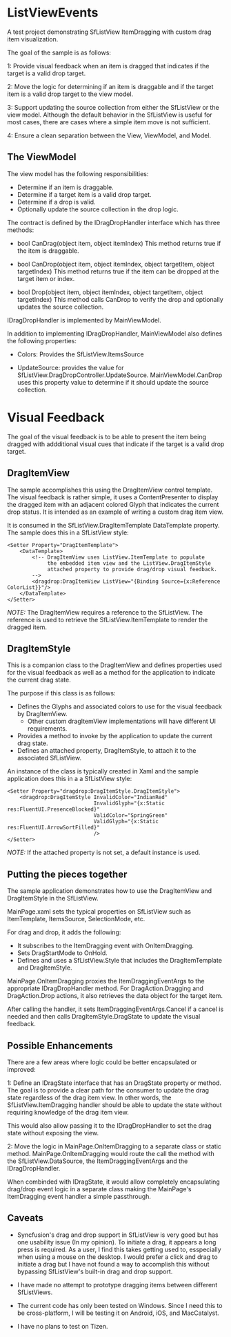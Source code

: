 # ListViewEvents
A test project demonstrating SfListView ItemDragging with custom drag item visualization.

The goal of the sample is as follows:

1: Provide visual feedback when an item is dragged that indicates
if the target is a valid drop target.

2: Move the logic for determining if an item is draggable and if the 
target item is a valid drop target to the view model.

3: Support updating the source collection from either the SfListView or the view model.
Although the default behavior in the SfListView is useful for most cases, there are 
cases where a simple item move is not sufficient.

4: Ensure a clean separation between the View, ViewModel, and Model.

## The ViewModel
The view model has the following responsibilities:

* Determine if an item is draggable.
* Determine if a target item is a valid drop target.
* Determine if a drop is valid.
* Optionally update the source collection in the drop logic.

The contract is defined by the IDragDropHandler interface which has three methods:
 * bool CanDrag(object item, object itemIndex)
 This method returns true if the item is draggable.

 * bool CanDrop(object item, object itemIndex, object targetItem, object targetIndex)
 This method returns true if the item can be dropped at the target item or index.

 * bool Drop(object item, object itemIndex, object targetItem, object targetIndex)
 This method calls CanDrop to verify the drop and optionally updates the source collection.

IDragDropHandler is implemented by MainViewModel.

In addition to implementing IDragDropHandler, MainViewModel also defines the following properties:

* Colors: Provides the SfListView.ItemsSource

* UpdateSource: provides the value for SfListView.DragDropController.UpdateSource.
MainViewModel.CanDrop uses this property value to determine if it should update the source collection.
 
# Visual Feedback
The goal of the visual feedback is to be able to present the item being dragged with 
addditional visual cues that indicate if the target is a valid drop target.

## DragItemView
The sample accomplishes this using the DragItemView control template. The visual feedback is 
rather simple, it uses a ContentPresenter to display the dragged item with an adjacent
colored Glyph that indicates the current drop status.  It is intended as an example of writing
a custom drag item view.

It is consumed in the SfListView.DragItemTemplate DataTemplate property. The sample
does this in a SfListView style:

```xaml
<Setter Property="DragItemTemplate">
    <DataTemplate>
        <!-- DragItemView uses ListView.ItemTemplate to populate
             the embedded item view and the ListView.DragItemStyle
             attached property to provide drag/drop visual feedback. 
        -->
        <dragdrop:DragItemView ListView="{Binding Source={x:Reference ColorList}}"/>
    </DataTemplate>
</Setter>
```
*NOTE:* The DragItemView requires a reference to the SfListView. The reference is used to
retrieve the SfListView.ItemTemplate to render the dragged item.

## DragItemStyle
This is a companion class to the DragItemView and defines properties used for the visual feedback
as well as a method for the application to indicate the current drag state.

The purpose if this class is as follows:

* Defines the Glyphs and associated colors to use for the visual feedback by DragItemView.
  * Other custom dragItemView implementations will have different UI requirements.
* Provides a method to invoke by the application to update the current drag state.
* Defines an attached property, DragItemStyle, to attach it to the associated SfListView.

An instance of the class is typically created in Xaml and the sample application does this
in a a SfListView style:

```xaml
<Setter Property="dragdrop:DragItemStyle.DragItemStyle">
    <dragdrop:DragItemStyle InvalidColor="IndianRed"
                            InvalidGlyph="{x:Static res:FluentUI.PresenceBlocked}"
                            ValidColor="SpringGreen"
                            ValidGlyph="{x:Static res:FluentUI.ArrowSortFilled}"
                            />
</Setter>
```
*NOTE:* If the attached property is not set, a default instance is used.

## Putting the pieces together
The sample application demonstrates how to use the DragItemView and DragItemStyle in the SfListView.

MainPage.xaml sets the typical properties on SfListView such as ItemTemplate, ItemsSource, SelectionMode, etc.

For drag and drop, it adds the following:
* It subscribes to the ItemDragging event with OnItemDragging.
* Sets DragStartMode to OnHold.
* Defines and uses a SfListView.Style that includes the DragItemTemplate and DragItemStyle.

MainPage.OnItemDragging proxies the ItemDraggingEventArgs to the appropriate IDragDropHandler method.
For DragAction.Dragging and DragAction.Drop actions, it also retrieves the data object for the target item.

After calling the handler, it sets ItemDraggingEventArgs.Cancel if a cancel is needed and then calls
DragItemStyle.DragState to update the visual feedback.

## Possible Enhancements
There are a few areas where logic could be better encapsulated or improved:

1: Define an IDragState interface that has an DragState property or method.
The goal is to provide a clear path for the consumer to update the drag state regardless of the drag item view.
In other words, the SfListView.ItemDragging handler should be able to update the state without 
requiring knowledge of the drag item view.

This would also allow passing it to the IDragDropHandler to set the drag state without exposing the view.

2: Move the logic in MainPage.OnItemDragging to a separate class or static method.
MainPage.OnItemDragging would route the call the method with the SfListView.DataSource, the ItemDraggingEventArgs 
and the IDragDropHandler.

When combinded with IDragState, it would allow completely encapsulating drag/drop event logic in a separate class
making the MainPage's ItemDragging event handler a simple passthrough.

## Caveats
* Syncfusion's drag and drop support in SfListView is very good but has one usability issue (In my opinion). 
To initiate a drag, it appears a long press is required. As a user, I find this takes getting used to, esspecially
when using a mouse on the desktop.  I would prefer a click and drag to initiate a drag but I have not found a way to
accomplish this without bypassing SfListView's built-in drag and drop support.

* I have made no attempt to prototype dragging items between different SfListViews.

* The current code has only been tested on Windows. Since I need this to be cross-platform, I will be testing it on
Android, iOS, and MacCatalyst.

* I have no plans to test on Tizen.
